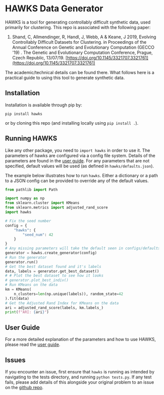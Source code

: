 # HAWKS Data Generator

HAWKS is a tool for generating controllably difficult synthetic data, used primarily for clustering. This repo is associated with the following paper:

1. Shand, C, Allmendinger, R, Handl, J, Webb, A & Keane, J 2019, Evolving Controllably Difficult Datasets for Clustering. in Proceedings of the Annual Conference on Genetic and Evolutionary Computation (GECCO '19) . The Genetic and Evolutionary Computation Conference, Prague, Czech Republic, 13/07/19. [https://doi.org/10.1145/3321707.3321761](https://doi.org/10.1145/3321707.3321761)

The academic/technical details can be found there. What follows here is a practical guide to using this tool to generate synthetic data.

## Installation
Installation is available through pip by:
```
pip install hawks
```
or by cloning this repo (and installing locally using `pip install .`). 

## Running HAWKS
Like any other package, you need to `import hawks` in order to use it. The parameters of hawks are configured via a config file system. Details of the parameters are found in the [user guide](https://github.com/sea-shunned/hawks/blob/master/user_guide.md). For any parameters that are not specified, default values will be used (as defined in `hawks/defaults.json`).

The example below illustrates how to run `hawks`. Either a dictionary or a path to a JSON config can be provided to override any of the default values.

```python
from pathlib import Path

import numpy as np
from sklearn.cluster import KMeans
from sklearn.metrics import adjusted_rand_score
import hawks

# Fix the seed number
config = {
    "hawks": {
        "seed_num": 42
    }
}
# Any missing parameters will take the default seen in configs/defaults.json
generator = hawks.create_generator(config)
# Run the generator
generator.run()
# Get the best dataset found and it's labels
data, labels = generator.get_best_dataset()
# # Plot the best dataset to see how it looks
# generator.plot_best_indiv()
# Run KMeans on the data
km = KMeans(
    n_clusters=len(np.unique(labels)), random_state=42
).fit(data)
# Get the Adjusted Rand Index for KMeans on the data
ari = adjusted_rand_score(labels, km.labels_)
print(f"ARI: {ari}")
```

## User Guide
For a more detailed explanation of the parameters and how to use HAWKS, please read the [user guide](https://github.com/sea-shunned/hawks/blob/master/user_guide.md).

## Issues
If you encounter an issue, first ensure that `hawks` is running as intended by navigating to the tests directory, and running `python tests.py`. If any test fails, please add details of this alongside your original problem to an issue on the [github repo]().
